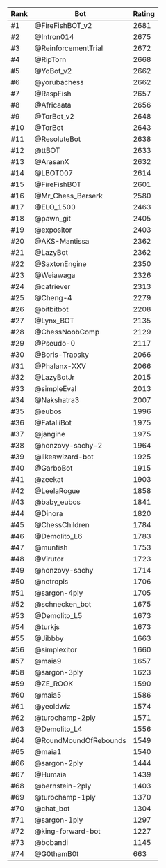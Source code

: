 Rank|Bot|Rating
---|---|---
#1|@FireFishBOT_v2|2681
#2|@Intron014|2675
#3|@ReinforcementTrial|2672
#4|@RipTorn|2668
#5|@YoBot_v2|2662
#6|@yorubachess|2662
#7|@RaspFish|2657
#8|@Africaata|2656
#9|@TorBot_v2|2648
#10|@TorBot|2643
#11|@ResoluteBot|2638
#12|@ttBOT|2633
#13|@ArasanX|2632
#14|@LBOT007|2614
#15|@FireFishBOT|2601
#16|@Mr_Chess_Berserk|2580
#17|@ELO_1500|2463
#18|@pawn_git|2405
#19|@expositor|2403
#20|@AKS-Mantissa|2362
#21|@LazyBot|2362
#22|@SaxtonEngine|2350
#23|@Weiawaga|2326
#24|@catriever|2313
#25|@Cheng-4|2279
#26|@bitbitbot|2208
#27|@Lynx_BOT|2135
#28|@ChessNoobComp|2129
#29|@Pseudo-0|2117
#30|@Boris-Trapsky|2066
#31|@Phalanx-XXV|2066
#32|@LazyBotJr|2015
#33|@simpleEval|2013
#34|@Nakshatra3|2007
#35|@eubos|1996
#36|@FataliiBot|1975
#37|@jangine|1975
#38|@honzovy-sachy-2|1964
#39|@likeawizard-bot|1925
#40|@GarboBot|1915
#41|@zeekat|1903
#42|@LeelaRogue|1858
#43|@baby_eubos|1841
#44|@Dinora|1820
#45|@ChessChildren|1784
#46|@Demolito_L6|1783
#47|@munfish|1753
#48|@Virutor|1723
#49|@honzovy-sachy|1714
#50|@notropis|1706
#51|@sargon-4ply|1705
#52|@schnecken_bot|1675
#53|@Demolito_L5|1673
#54|@turkjs|1673
#55|@Jibbby|1663
#56|@simplexitor|1660
#57|@maia9|1657
#58|@sargon-3ply|1623
#59|@ZE_ROOK|1590
#60|@maia5|1586
#61|@yeoldwiz|1574
#62|@turochamp-2ply|1571
#63|@Demolito_L4|1556
#64|@RoundMoundOfRebounds|1549
#65|@maia1|1540
#66|@sargon-2ply|1444
#67|@Humaia|1439
#68|@bernstein-2ply|1403
#69|@turochamp-1ply|1370
#70|@chat_bot|1304
#71|@sargon-1ply|1297
#72|@king-forward-bot|1227
#73|@bobandi|1145
#74|@G0thamB0t|663
